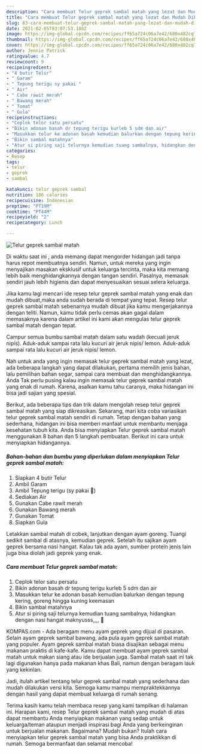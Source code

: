 ```yaml
---
description: "Cara membuat Telur geprek sambal matah yang lezat dan Mudah Dibuat"
title: "Cara membuat Telur geprek sambal matah yang lezat dan Mudah Dibuat"
slug: 83-cara-membuat-telur-geprek-sambal-matah-yang-lezat-dan-mudah-dibuat
date: 2021-02-05T03:07:53.188Z
image: https://img-global.cpcdn.com/recipes/ff65a724c06a7e42/680x482cq70/telur-geprek-sambal-matah-foto-resep-utama.jpg
thumbnail: https://img-global.cpcdn.com/recipes/ff65a724c06a7e42/680x482cq70/telur-geprek-sambal-matah-foto-resep-utama.jpg
cover: https://img-global.cpcdn.com/recipes/ff65a724c06a7e42/680x482cq70/telur-geprek-sambal-matah-foto-resep-utama.jpg
author: Jennie Patrick
ratingvalue: 4.7
reviewcount: 9
recipeingredient:
- "4 butir Telur"
- " Garam"
- " Tepung terigu sy pakai "
- " Air"
- " Cabe rawit merah"
- " Bawang merah"
- " Tomat"
- " Gula"
recipeinstructions:
- "Ceplok telor satu persatu"
- "Bikin adonan basah dr tepung terigu kurleb 5 sdm dan air"
- "Masukkan telur ke adonan basah kemudian balurkan dengan tepung kering, goreng hingga kuning keemasan"
- "Bikin sambal matahnya"
- "Atur si piring saji telurnya kemudian tuang sambalnya, hidangkan dengan nasi hangat maknyusss,,,, 🤤"
categories:
- Resep
tags:
- telur
- geprek
- sambal

katakunci: telur geprek sambal 
nutrition: 186 calories
recipecuisine: Indonesian
preptime: "PT19M"
cooktime: "PT44M"
recipeyield: "2"
recipecategory: Lunch

---
```



![Telur geprek sambal matah](https://img-global.cpcdn.com/recipes/ff65a724c06a7e42/680x482cq70/telur-geprek-sambal-matah-foto-resep-utama.jpg)

Di waktu  saat ini , anda memang dapat mengorder hidangan jadi tanpa harus repot membuatnya sendiri. Namun, untuk mereka yang ingin menyajikan masakan eksklusif untuk keluarga tercinta, maka kita memang lebih baik menghidangkannya dengan tangan sendiri. Pasalnya, memasak sendiri jauh lebih higienis dan dapat menyesuaikan sesuai selera keluarga.

Jika kamu lagi mencari ide resep telur geprek sambal matah yang enak dan mudah dibuat,maka anda sudah berada di tempat yang tepat. Resep telur geprek sambal matah  sebenarnya mudah dibuat jika kamu mengerjakannya dengan teliti. Namun, kamu tidak perlu cemas akan gagal dalam memasaknya 
karena dalam artikel ini kami akan mengulas telur geprek sambal matah dengan tepat.  

Campur semua bumbu sambal matah dalam satu wadah (kecuali jeruk nipis). Aduk-aduk sampai rata lalu kucuri air jeruk nipis/ lemon. Aduk-aduk sampai rata lalu kucuri air jeruk nipis/ lemon.

Nah untuk anda yang ingin memasak telur geprek sambal matah yang lezat, ada beberapa langkah yang dapat dilakukan, pertama memilih jenis bahan, lalu pemilihan bahan segar, sampai cara membuat dan menghidangkannya. Anda Tak perlu pusing kalau ingin memasak telur geprek sambal matah yang enak di rumah. Karena, asalkan kamu  tahu caranya, maka hidangan ini bisa jadi sajian yang spesial.

Berikut, ada beberapa tips dan trik dalam mengolah resep telur geprek sambal matah yang siap dikreasikan. Sekarang, mari kita coba variasikan telur geprek sambal matah sendiri di rumah. Tetap dengan bahan yang sederhana, hidangan ini bisa memberi manfaat untuk membantu menjaga kesehatan tubuh kita. Anda bisa menyiapkan Telur geprek sambal matah menggunakan 8 bahan dan 5 langkah pembuatan. Berikut ini cara untuk menyiapkan hidangannya.

<!--inarticleads1-->

##### Bahan-bahan dan bumbu yang diperlukan dalam menyiapkan Telur geprek sambal matah:

1. Siapkan 4 butir Telur
1. Ambil  Garam
1. Ambil  Tepung terigu (sy pakai 🔺)
1. Sediakan  Air
1. Gunakan  Cabe rawit merah
1. Gunakan  Bawang merah
1. Gunakan  Tomat
1. Siapkan  Gula


Letakkan sambal matah di cobek, lanjutkan dengan ayam goreng. Tuangi sedikit sambal di atasnya, kemudian geprek. Setelah itu sajikan ayam geprek bersama nasi hangat. Kalau tak ada ayam, sumber protein jenis lain juga bisa diolah jadi geprek yang enak. 

<!--inarticleads2-->

##### Cara membuat Telur geprek sambal matah:

1. Ceplok telor satu persatu
1. Bikin adonan basah dr tepung terigu kurleb 5 sdm dan air
1. Masukkan telur ke adonan basah kemudian balurkan dengan tepung kering, goreng hingga kuning keemasan
1. Bikin sambal matahnya
1. Atur si piring saji telurnya kemudian tuang sambalnya, hidangkan dengan nasi hangat maknyusss,,,, 🤤


KOMPAS.com - Ada beragam menu ayam geprek yang dijual di pasaran. Selain ayam geprek sambal bawang, ada pula ayam geprek sambal matah yang populer. Ayam geprek sambal matah biasa disajikan sebagai menu makanan praktis di kafe-kafe. Kamu dapat membuat ayam geprek sambal matah untuk makan siang atau ide berjualan juga. Sambal matah saat ini tak lagi digunakan hanya pada makanan khas Bali, namun dengan beragam lauk yang kekinian. 

Jadi, itulah artikel tentang  telur geprek sambal matah  yang sederhana dan mudah dilakukan versi kita. Semoga kamu mampu mempraktekkannya dengan hasil yang dapat membuat keluarga di rumah senang. 

Terima kasih kamu telah membaca resep yang kami tampilkan di halaman ini. Harapan kami, resep  Telur geprek sambal matah yang mudah di atas dapat membantu Anda menyiapkan makanan yang sedap untuk keluarga/teman ataupun menjadi inspirasi bagi Anda yang berkeinginan untuk berjualan makanan. Bagaimana? Mudah bukan? Itulah cara menyiapkan telur geprek sambal matah yang bisa Anda praktikkan di rumah. Semoga bermanfaat dan selamat mencoba!

